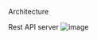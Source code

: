 Architecture

Rest API server
![image](https://github.com/user-attachments/assets/2bc29c08-5a80-4667-a49a-3ed35c462f9f)
